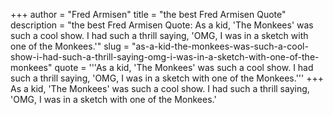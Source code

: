 +++
author = "Fred Armisen"
title = "the best Fred Armisen Quote"
description = "the best Fred Armisen Quote: As a kid, 'The Monkees' was such a cool show. I had such a thrill saying, 'OMG, I was in a sketch with one of the Monkees.'"
slug = "as-a-kid-the-monkees-was-such-a-cool-show-i-had-such-a-thrill-saying-omg-i-was-in-a-sketch-with-one-of-the-monkees"
quote = '''As a kid, 'The Monkees' was such a cool show. I had such a thrill saying, 'OMG, I was in a sketch with one of the Monkees.'''
+++
As a kid, 'The Monkees' was such a cool show. I had such a thrill saying, 'OMG, I was in a sketch with one of the Monkees.'

